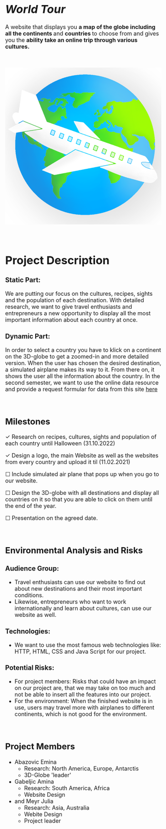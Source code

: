 <font size="4">

# *World Tour*

A website that displays you <b> a map of the globe including all the continents </b> and <b> countries </b> to choose from and gives you the <b> ability take an online trip through various cultures. </b>

<br/>

![Weltkarte](images/Logo.png)

<br/>

# **Project Description**

### Static Part:

We are putting our focus on the cultures, recipes, sights and the population of each destination. With detailed research, we want to give travel enthusiasts and entrepreneurs a new opportunity to display all the most important information about each country at once.

### Dynamic Part:

In order to select a country you have to klick on a continent on the 3D-globe to get a zoomed-in and more detailed version. When the user has chosen the desired destination, a simulated airplane makes its way to it. From there on, it shows the user all the information about the country.
In the second semester, we want to use the online data resource and provide a request formular for data from this site [here](https://ourworldindata.org/)

<br/>

## **Milestones**

&check; Research on recipes, cultures, sights and population of each country until Halloween (31.10.2022)

&check; Design a logo, the main Website as well as the websites from every country and upload it til (11.02.2021) 

&#9744; Include simulated air plane that pops up when you go to our website.

&#9744; Design the 3D-globe with all destinations and display all countries on it so that you are able to click on them until the end of the year.

&#9744; Presentation on the agreed date.

<br/>


## **Environmental Analysis and Risks**

### Audience Group:
* Travel enthusiasts can use our website to find out about new destinations and their most important conditions. 
* Likewise, entrepreneurs who want to work internationally and learn about cultures, can use our website as well.

### Technologies:
* We want to use the most famous web technologies like: HTTP, HTML, CSS and Java Script for our project.

### Potential Risks:
* For project members: Risks that could have an impact on our project are, that we may take on too much and not be able to insert all the features into our project.
* For the environment: When the finished website is in use, users may travel more with airplanes to different continents, which is not good for the environment.

<br/>

## **Project Members**

* Abazovic Emina
  * Research: North America, Europe, Antarctis
  * 3D-Globe 'leader'
* Gabeljic Amina 
  * Research: South America, Africa
  * Website Design
* and Meyr Julia
  * Research: Asia, Australia 
  * Webite Design
  * Project leader

##

